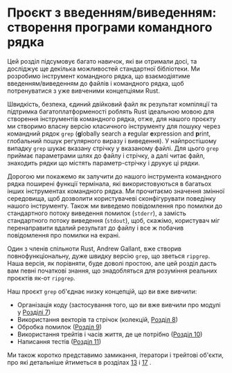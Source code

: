 # Проєкт з введенням/виведенням: створення програми командного рядка

Цей розділ підсумовує багато навичок, які ви отримали досі, та досліджує ще декілька можливостей стандартної бібліотеки. Ми розробимо інструмент командного рядка, що взаємодіятиме введенням/виведенням до файлів і командного рядка, щоб потренуватися з уже вивченими концепціями Rust.

Швидкість, безпека, єдиний двійковий файл як результат компіляції та підтримка багатоплатформеності роблять Rust ідеальною мовою для створення інструментів командного рядка, отже, для нашого проєкту ми створимо власну версію класичного інструменту для пошуку через командний рядок `grep` (**g**lobally search a **r**egular **e**xpression and **p**rint, глобальний пошук регулярного виразу і виведення). У найпростішому випадку `grep` шукає вказану стрічку у вказаному файлі. Для цього `grep` приймає параметрами шлях до файлу і стрічку,  а далі читає файл, знаходить рядки що містять параметр-стрічку і друкує ці рядки.

Дорогою ми покажемо як залучити до нашого інструмента командного рядка поширені функції термінала, які використовуються в багатьох інших інструментах командного рядка. Ми прочитаємо значення змінної середовища, щоб дозволити користувачеві сконфігурувати поведінку нашого інструменту. Також ми виведемо повідомлення про помилки до стандартного потоку виведення помилок (`stderr`), а замість стандартного потоку виведення (`stdout`), щоб, скажімо, користувач міг перенаправити вдалий результат до файлу і все ж побачив повідомлення про помилки на екрані.

Один з членів спільноти Rust, Andrew Gallant, вже створив повнофункціональну, дуже швидку версію `grep`, що зветься `ripgrep`. Наша версія, як порівняти, буде доволі простою, але цей розділ дасть вам певні початкові знання, що знадобляться для розуміння реальних проєктів як-от `ripgrep`.

Наш проєкт `grep` об'єднає низку концепцій, що ви вже вивчили:

* Організація коду (застосування того, що ви вже вивчили про модулі у [Розділі 7][ch7]<!--
  ignore -->)
* Використання векторів та стрічок (колекцій, [Розділ 8][ch8]<!-- ignore -->)
* Обробка помилок ([Розділ 9][ch9]<!-- ignore -->)
* Використання трейтів і часів життя, де це потрібно ([Розділ 10][ch10]<!-- ignore
  -->)
* Написання тестів ([Розділ 11][ch11]<!-- ignore -->)

Ми також коротко представимо замикання, ітератори і трейтові об'єкти, про які детальніше йтиметься в розділах [13][ch13]<!-- ignore --> і [17][ch17]<!-- ignore --> .

[ch7]: ch07-00-managing-growing-projects-with-packages-crates-and-modules.html
[ch8]: ch08-00-common-collections.html
[ch9]: ch09-00-error-handling.html
[ch10]: ch10-00-generics.html
[ch11]: ch11-00-testing.html
[ch13]: ch13-00-functional-features.html
[ch17]: ch17-00-oop.html
